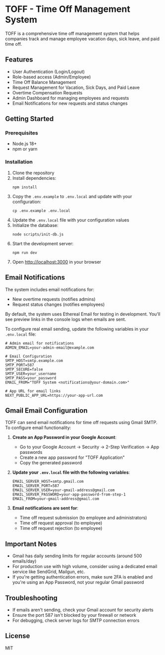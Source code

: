 # TOFF - Time Off Management System

TOFF is a comprehensive time off management system that helps companies track and manage employee vacation days, sick leave, and paid time off.

## Features

- User Authentication (Login/Logout)
- Role-based access (Admin/Employee)
- Time Off Balance Management
- Request Management for Vacation, Sick Days, and Paid Leave
- Overtime Compensation Requests
- Admin Dashboard for managing employees and requests
- Email Notifications for new requests and status changes

## Getting Started

### Prerequisites

- Node.js 18+ 
- npm or yarn

### Installation

1. Clone the repository
2. Install dependencies:
   ```
   npm install
   ```
3. Copy the `.env.example` to `.env.local` and update with your configuration:
   ```
   cp .env.example .env.local
   ```
4. Update the `.env.local` file with your configuration values
5. Initialize the database:
   ```
   node scripts/init-db.js
   ```
6. Start the development server:
   ```
   npm run dev
   ```
7. Open [http://localhost:3000](http://localhost:3000) in your browser

## Email Notifications

The system includes email notifications for:
- New overtime requests (notifies admins)
- Request status changes (notifies employees)

By default, the system uses Ethereal Email for testing in development. You'll see preview links in the console logs when emails are sent.

To configure real email sending, update the following variables in your `.env.local` file:

```
# Admin email for notifications
ADMIN_EMAIL=your-admin-email@example.com

# Email Configuration
SMTP_HOST=smtp.example.com
SMTP_PORT=587
SMTP_SECURE=false
SMTP_USER=your_username
SMTP_PASS=your_password
EMAIL_FROM="TOFF System <notifications@your-domain.com>"

# App URL for email links
NEXT_PUBLIC_APP_URL=https://your-app-url.com
```

## Gmail Email Configuration

TOFF can send email notifications for time off requests using Gmail SMTP. To configure email functionality:

1. **Create an App Password in your Google Account**:
   - Go to your Google Account → Security → 2-Step Verification → App passwords
   - Create a new app password for "TOFF Application"
   - Copy the generated password

2. **Update your `.env.local` file with the following variables**:
   ```
   EMAIL_SERVER_HOST=smtp.gmail.com
   EMAIL_SERVER_PORT=587
   EMAIL_SERVER_USER=your-gmail-address@gmail.com
   EMAIL_SERVER_PASSWORD=your-app-password-from-step-1
   EMAIL_FROM=your-gmail-address@gmail.com
   ```

3. **Email notifications are sent for**:
   - Time off request submission (to employee and administrators)
   - Time off request approval (to employee)
   - Time off request rejection (to employee)

## Important Notes
- Gmail has daily sending limits for regular accounts (around 500 emails/day)
- For production use with high volume, consider using a dedicated email service like SendGrid, Mailgun, etc.
- If you're getting authentication errors, make sure 2FA is enabled and you're using an App Password, not your regular Gmail password

## Troubleshooting
- If emails aren't sending, check your Gmail account for security alerts
- Ensure the port 587 isn't blocked by your firewall or network
- For debugging, check server logs for SMTP connection errors

## License

MIT
